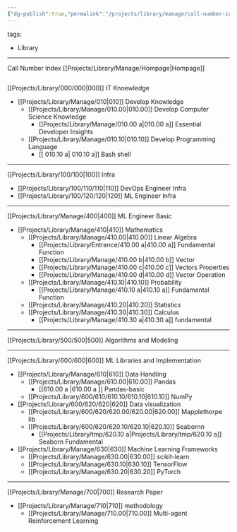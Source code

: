 ```yaml
---
{"dg-publish":true,"permalink":"/projects/library/manage/call-number-index/","noteIcon":"0","created":"2023-12-28T18:54:11.332+09:00","updated":"2024-01-26T10:14:30.339+09:00"}
---
```


tags:
  - Library
---
Call Number Index
[[Projects/Library/Manage/Hompage\|Hompage]]


```json

```

[[Projects/Library/000/000\|000]] IT Knoewledge
- [[Projects/Library/Manage/010\|010]] Develop Knowledge
	- [[Projects/Library/Manage/010.00\|010.00]] Develop Computer Science Knowledge
		- [[Projects/Library/Manage/010.00 a\|010.00 a]] Essential Developer Insights
	- [[Projects/Library/Manage/010.10\|010.10]] Develop Programming Language
		- [[ 010.10 a\| 010.10 a]] Bash shell
	
---

[[Projects/Library/100/100\|100]] Infra
- [[Projects/Library/100/110/110\|110]] DevOps Engineer Infra
- [[Projects/Library/100/120/120\|120]] ML Engineer Infra

---


[[Projects/Library/Manage/400\|400]] ML Engineer Basic
- [[Projects/Library/Manage/410\|410]] Mathematics
	- [[Projects/Library/Manage/410.00\|410.00]] Linear Algebra
		- [[Projects/Library/Entrance/410.00 a\|410.00 a]] Fundamental Function
		- [[Projects/Library/Manage/410.00 b\|410.00 b]] Vector
		- [[Projects/Library/Manage/410.00 c\|410.00 c]] Vectors Properties
		- [[Projects/Library/Manage/410.00 d\|410.00 d]] Vector Operation
	- [[Projects/Library/Manage/410.10\|410.10]] Probability
		- [[Projects/Library/Manage/410.10 a\|410.10 a]] Fundamental Function
	- [[Projects/Library/Manage/410.20\|410.20]] Statistics
	- [[Projects/Library/Manage/410.30\|410.30]] Calculus
		- [[Projects/Library/Manage/410.30 a\|410.30 a]] fundamental 

---

[[Projects/Library/500/500\|500]] Algorithms and Modeling

---


[[Projects/Library/600/600\|600]] ML Libraries and Implementation
- [[Projects/Library/Manage/610\|610]] Data Handling
    - [[Projects/Library/Manage/610.00\|610.00]] Pandas
	    - [[610.00 a \|610.00 a ]] Pandas-basic 
    - [[Projects/Library/600/610/610.10/610.10\|610.10]] NumPy
- [[Projects/Library/600/620/620\|620]] Data visualization
	- [[Projects/Library/600/620/620.00/620.00\|620.00]] Mapplethorpe lib
	- [[Projects/Library/600/620/620.10/620.10\|620.10]] Seabornn 
		- [[Projects/Library/tmp/620.10 a\|Projects/Library/tmp/620.10 a]] Seaborn Fundamental  
- [[Projects/Library/Manage/630\|630]] Machine Learning Frameworks
    - [[Projects/Library/Manage/630.00\|630.00]] scikit-learn
    - [[Projects/Library/Manage/630.10\|630.10]] TensorFlow
    - [[Projects/Library/Manage/630.20\|630.20]] PyTorch

---

[[Projects/Library/Manage/700\|700]] Research Paper
- [[Projects/Library/Manage/710\|710]] methodology
	- [[Projects/Library/Manage/710.00\|710.00]] Multi-agent Reinforcement Learning
